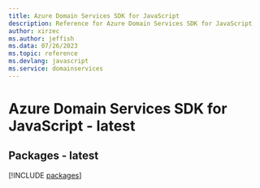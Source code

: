 ```yaml
---
title: Azure Domain Services SDK for JavaScript
description: Reference for Azure Domain Services SDK for JavaScript
author: xirzec
ms.author: jeffish
ms.data: 07/26/2023
ms.topic: reference
ms.devlang: javascript
ms.service: domainservices
---
```

# Azure Domain Services SDK for JavaScript - latest
## Packages - latest
[!INCLUDE [packages](domain-services-index.md)]
